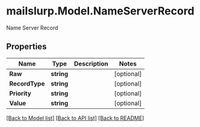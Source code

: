 # mailslurp.Model.NameServerRecord
Name Server Record
## Properties

Name | Type | Description | Notes
------------ | ------------- | ------------- | -------------
**Raw** | **string** |  | [optional] 
**RecordType** | **string** |  | [optional] 
**Priority** | **string** |  | [optional] 
**Value** | **string** |  | [optional] 

[[Back to Model list]](../README#documentation-for-models) [[Back to API list]](../README#documentation-for-api-endpoints) [[Back to README]](../README)

